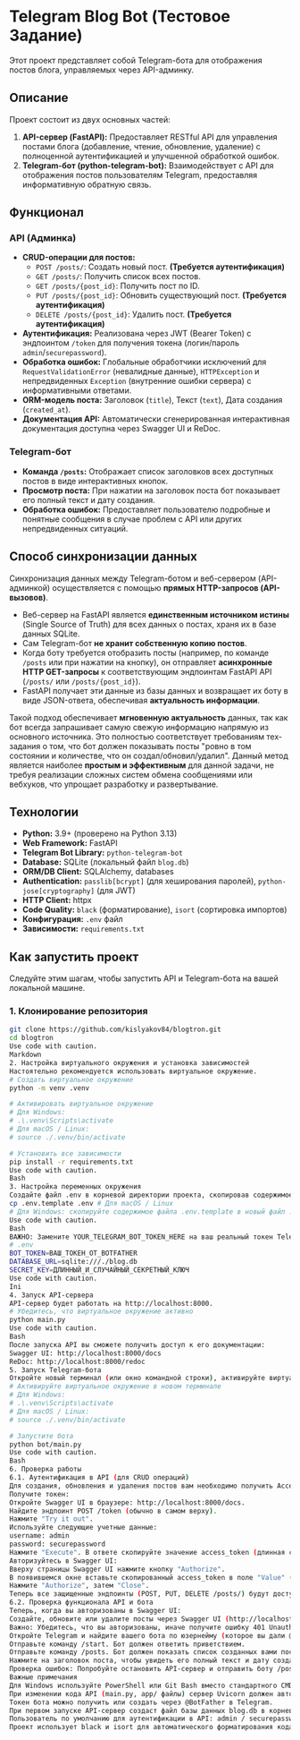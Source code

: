 # Telegram Blog Bot (Тестовое Задание)

Этот проект представляет собой Telegram-бота для отображения постов блога, управляемых через API-админку.

## Описание

Проект состоит из двух основных частей:
1.  **API-сервер (FastAPI):** Предоставляет RESTful API для управления постами блога (добавление, чтение, обновление, удаление) с полноценной аутентификацией и улучшенной обработкой ошибок.
2.  **Telegram-бот (python-telegram-bot):** Взаимодействует с API для отображения постов пользователям Telegram, предоставляя информативную обратную связь.

## Функционал

### API (Админка)
*   **CRUD-операции для постов:**
    *   `POST /posts/`: Создать новый пост. **(Требуется аутентификация)**
    *   `GET /posts/`: Получить список всех постов.
    *   `GET /posts/{post_id}`: Получить пост по ID.
    *   `PUT /posts/{post_id}`: Обновить существующий пост. **(Требуется аутентификация)**
    *   `DELETE /posts/{post_id}`: Удалить пост. **(Требуется аутентификация)**
*   **Аутентификация:** Реализована через JWT (Bearer Token) с эндпоинтом `/token` для получения токена (логин/пароль `admin`/`securepassword`).
*   **Обработка ошибок:** Глобальные обработчики исключений для `RequestValidationError` (невалидные данные), `HTTPException` и непредвиденных `Exception` (внутренние ошибки сервера) с информативными ответами.
*   **ORM-модель поста:** Заголовок (`title`), Текст (`text`), Дата создания (`created_at`).
*   **Документация API:** Автоматически сгенерированная интерактивная документация доступна через Swagger UI и ReDoc.

### Telegram-бот
*   **Команда `/posts`:** Отображает список заголовков всех доступных постов в виде интерактивных кнопок.
*   **Просмотр поста:** При нажатии на заголовок поста бот показывает его полный текст и дату создания.
*   **Обработка ошибок:** Предоставляет пользователю подробные и понятные сообщения в случае проблем с API или других непредвиденных ситуаций.

## Способ синхронизации данных

Синхронизация данных между Telegram-ботом и веб-сервером (API-админкой) осуществляется с помощью **прямых HTTP-запросов (API-вызовов)**.

*   Веб-сервер на FastAPI является **единственным источником истины** (Single Source of Truth) для всех данных о постах, храня их в базе данных SQLite.
*   Сам Telegram-бот **не хранит собственную копию постов**.
*   Когда боту требуется отобразить посты (например, по команде `/posts` или при нажатии на кнопку), он отправляет **асинхронные HTTP GET-запросы** к соответствующим эндпоинтам FastAPI API (`/posts/` или `/posts/{post_id}`).
*   FastAPI получает эти данные из базы данных и возвращает их боту в виде JSON-ответа, обеспечивая **актуальность информации**.

Такой подход обеспечивает **мгновенную актуальность** данных, так как бот всегда запрашивает самую свежую информацию напрямую из основного источника. Это полностью соответствует требованиям тех-задания о том, что бот должен показывать посты "ровно в том состоянии и количестве, что он создал/обновил/удалил". Данный метод является наиболее **простым и эффективным** для данной задачи, не требуя реализации сложных систем обмена сообщениями или вебхуков, что упрощает разработку и развертывание.

## Технологии

*   **Python:** 3.9+ (проверено на Python 3.13)
*   **Web Framework:** FastAPI
*   **Telegram Bot Library:** `python-telegram-bot`
*   **Database:** SQLite (локальный файл `blog.db`)
*   **ORM/DB Client:** SQLAlchemy, databases
*   **Authentication:** `passlib[bcrypt]` (для хеширования паролей), `python-jose[cryptography]` (для JWT)
*   **HTTP Client:** httpx
*   **Code Quality:** `black` (форматирование), `isort` (сортировка импортов)
*   **Конфигурация:** `.env` файл
*   **Зависимости:** `requirements.txt`

## Как запустить проект

Следуйте этим шагам, чтобы запустить API и Telegram-бота на вашей локальной машине.

### 1. Клонирование репозитория

```bash
git clone https://github.com/kislyakov84/blogtron.git
cd blogtron
Use code with caution.
Markdown
2. Настройка виртуального окружения и установка зависимостей
Настоятельно рекомендуется использовать виртуальное окружение.
# Создать виртуальное окружение
python -m venv .venv

# Активировать виртуальное окружение
# Для Windows:
# .\.venv\Scripts\activate
# Для macOS / Linux:
# source ./.venv/bin/activate

# Установить все зависимости
pip install -r requirements.txt
Use code with caution.
Bash
3. Настройка переменных окружения
Создайте файл .env в корневой директории проекта, скопировав содержимое из .env.template:
cp .env.template .env # Для macOS / Linux
# Для Windows: скопируйте содержимое файла .env.template в новый файл .env
Use code with caution.
Bash
ВАЖНО: Замените YOUR_TELEGRAM_BOT_TOKEN_HERE на ваш реальный токен Telegram-бота, полученный от @BotFather. Также задайте SECRET_KEY — любую длинную случайную строку (например, сгенерированную онлайн) для безопасности JWT-токенов.
# .env
BOT_TOKEN=ВАШ_ТОКЕН_ОТ_BOTFATHER
DATABASE_URL=sqlite:///./blog.db
SECRET_KEY=ДЛИННЫЙ_И_СЛУЧАЙНЫЙ_СЕКРЕТНЫЙ_КЛЮЧ
Use code with caution.
Ini
4. Запуск API-сервера
API-сервер будет работать на http://localhost:8000.
# Убедитесь, что виртуальное окружение активно
python main.py
Use code with caution.
Bash
После запуска API вы сможете получить доступ к его документации:
Swagger UI: http://localhost:8000/docs
ReDoc: http://localhost:8000/redoc
5. Запуск Telegram-бота
Откройте новый терминал (или окно командной строки), активируйте виртуальное окружение и запустите бота.
# Активируйте виртуальное окружение в новом терминале
# Для Windows:
# .\.venv\Scripts\activate
# Для macOS / Linux:
# source ./.venv/bin/activate

# Запустите бота
python bot/main.py
Use code with caution.
Bash
6. Проверка работы
6.1. Аутентификация в API (для CRUD операций)
Для создания, обновления и удаления постов вам необходимо получить Access Token и авторизоваться в Swagger UI.
Получите токен:
Откройте Swagger UI в браузере: http://localhost:8000/docs.
Найдите эндпоинт POST /token (обычно в самом верху).
Нажмите "Try it out".
Используйте следующие учетные данные:
username: admin
password: securepassword
Нажмите "Execute". В ответе скопируйте значение access_token (длинная строка после {"access_token": "..."}).
Авторизуйтесь в Swagger UI:
Вверху страницы Swagger UI нажмите кнопку "Authorize".
В появившемся окне вставьте скопированный access_token в поле "Value" (без слова "Bearer " перед ним).
Нажмите "Authorize", затем "Close".
Теперь все защищенные эндпоинты (POST, PUT, DELETE /posts/) будут доступны.
6.2. Проверка функционала API и бота
Теперь, когда вы авторизованы в Swagger UI:
Создайте, обновите или удалите посты через Swagger UI (http://localhost:8000/docs). Используйте POST /posts/, PUT /posts/{post_id} или DELETE /posts/{post_id} эндпоинты.
Важно: Убедитесь, что вы авторизованы, иначе получите ошибку 401 Unauthorized.
Откройте Telegram и найдите вашего бота по юзернейму (которое вы дали @BotFather).
Отправьте команду /start. Бот должен ответить приветствием.
Отправьте команду /posts. Бот должен показать список созданных вами постов (даже если их нет, он сообщит об этом).
Нажмите на заголовок поста, чтобы увидеть его полный текст и дату создания.
Проверка ошибок: Попробуйте остановить API-сервер и отправить боту /posts для проверки обработки ошибок подключения. Попробуйте удалить пост через API, а затем нажать на его кнопку в боте для проверки обработки 404 ошибки.
Важные примечания
Для Windows используйте PowerShell или Git Bash вместо стандартного CMD для лучшей совместимости с командами.
При изменении кода API (main.py, app/ файлы) сервер Uvicorn должен автоматически перезапуститься благодаря reload=True.
Токен бота можно получить или создать через @BotFather в Telegram.
При первом запуске API-сервер создаст файл базы данных blog.db в корневой директории проекта.
Пользователь по умолчанию для аутентификации в API: admin / securepassword.
Проект использует black и isort для автоматического форматирования кода, обеспечивая его чистоту и читаемость.
